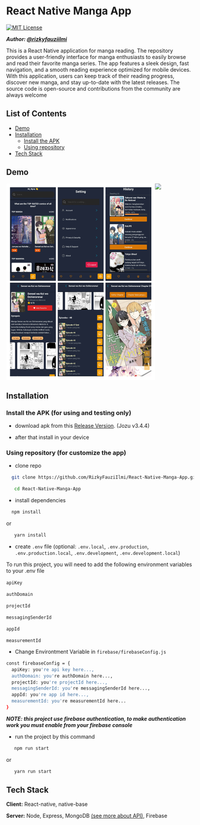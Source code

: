 # React Native Manga App

[![MIT License](https://img.shields.io/badge/License-MIT-green.svg)](https://choosealicense.com/licenses/mit/)

***Author: [@rizkyfauziilmi](https://github.com/RizkyFauziIlmi)***

This is a React Native application for manga reading. The repository provides a user-friendly interface for manga enthusiasts to easily browse and read their favorite manga series. The app features a sleek design, fast navigation, and a smooth reading experience optimized for mobile devices. With this application, users can keep track of their reading progress, discover new manga, and stay up-to-date with the latest releases. The source code is open-source and contributions from the community are always welcome

## List of Contents
- [Demo](https://github.com/RizkyFauziIlmi/React-Native-Manga-App#demo)
- [Installation](https://github.com/RizkyFauziIlmi/React-Native-Manga-App#installation)
   - [Install the APK](https://github.com/RizkyFauziIlmi/React-Native-Manga-App#install-the-apk-for-using-and-testing-only)
   - [Using repository](https://github.com/RizkyFauziIlmi/React-Native-Manga-App#using-repository-for-customize-the-app)
- [Tech Stack](https://github.com/RizkyFauziIlmi/React-Native-Manga-App#tech-stack)

## Demo

<div style="display: flex">
  <img src="https://github.com/RizkyFauziIlmi/React-Native-Manga-App/blob/master/assets/UI.jpg" width="400" >
  <img src="https://github.com/RizkyFauziIlmi/React-Native-Manga-App/blob/master/assets/UIGIF.gif" width="150" >
</div>

## Installation

### Install the APK (for using and testing only)

* download apk from this [Release Version](https://github.com/RizkyFauziIlmi/React-Native-Manga-App/releases/tag/v3.4.4). (Jozu v3.4.4)

* after that install in your device

### Using repository (for customize the app)

* clone repo

```bash
  git clone https://github.com/RizkyFauziIlmi/React-Native-Manga-App.git
```
```bash
   cd React-Native-Manga-App
```

* install dependencies

```bash
  npm install
```
or
```bash
   yarn install
```
* create `.env` file (optional: `.env.local`, `.env.production`, `.env.production.local`, `.env.development`, `.env.development.local`)

To run this project, you will need to add the following environment variables to your .env file


`apiKey`

`authDomain`

`projectId`

`messagingSenderId`

`appId`

`measurementId`

* Change Environtment Variable in `firebase/firebaseConfig.js`

```bash
const firebaseConfig = {
  apiKey: you're api key here...,
  authDomain: you're authDomain here...,
  projectId: you're projectId here...,
  messagingSenderId: you're messagingSenderId here...,
  appId: you're app id here...,
  measurementId: you're measurementId here...
}
```

***NOTE: this project use firebase authentication, to make authentication work you must enable from your firebase console***

* run the project by this command

```bash
   npm run start
```
or
```bash
   yarn run start
```

## Tech Stack

**Client:** React-native, native-base

**Server:** Node, Express, MongoDB [(see more about API)](https://github.com/RizkyFauziIlmi/Manga-API), Firebase
